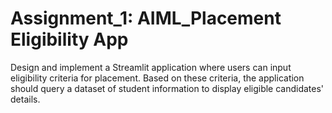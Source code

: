 # Assignment_1: AIML_Placement Eligibility App 

   Design and implement a Streamlit application where users can input eligibility criteria for placement. Based on these criteria, the application should query a dataset of student information to display eligible candidates' details.

         
          
          



